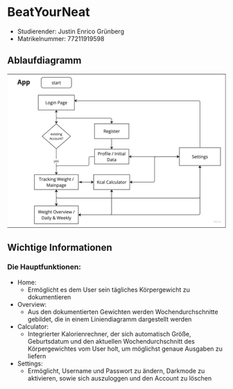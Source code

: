 # BeatYourNeat

- Studierender: Justin Enrico Grünberg
- Matrikelnummer: 77211919598

## Ablaufdiagramm
![Ablaufdiagramm](./readme/ablaufdiagramm.jpg)

## Wichtige Informationen

### Die Hauptfunktionen:
- Home: 
  - Ermöglicht es dem User sein tägliches Körpergewicht zu dokumentieren
- Overview: 
  - Aus den dokumentierten Gewichten werden Wochendurchschnitte gebildet, die in einem Liniendiagramm dargestellt werden
- Calculator: 
  - Integrierter Kalorienrechner, der sich automatisch Größe, Geburtsdatum und den aktuellen Wochendurchschnitt des Körpergewichtes vom User holt, um möglichst genaue Ausgaben zu liefern
- Settings: 
  - Ermöglicht, Username und Passwort zu ändern, Darkmode zu aktivieren, sowie sich auszuloggen und den Account zu löschen
